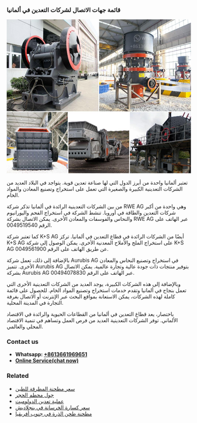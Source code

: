 <h3>قائمة جهات الاتصال لشركات التعدين في ألمانيا</h3><img src='1701852573.jpg' alt=''><p>تعتبر ألمانيا واحدة من أبرز الدول التي لها صناعة تعدين قوية. يتواجد في البلاد العديد من الشركات التعدينية الكبيرة والصغيرة التي تعمل على استخراج وتصنيع المعادن والمواد الخام.</p><p>من بين الشركات التعدينية الرائدة في ألمانيا تذكر شركة RWE AG وهي واحدة من أكبر شركات التعدين والطاقة في أوروبا. تنشط الشركة في استخراج الفحم واليورانيوم والنحاس والفوسفات والمعادن الأخرى. يمكن الاتصال بشركة RWE AG عبر الهاتف على الرقم 0049519540.</p><p>كما تعتبر شركة K+S AG أيضًا من الشركات الرائدة في قطاع التعدين في ألمانيا. تركز K+S AG على استخراج الملح والأملاح المعدنية الأخرى. يمكن الوصول إلى شركة K+S AG عن طريق الهاتف على الرقم 0049561900.</p><p>بالإضافة إلى ذلك، تعمل شركة Aurubis AG في استخراج وتصنيع النحاس والمعادن الأخرى. تتميز Aurubis AG بتوفير منتجات ذات جودة عالية وتجارة عالمية. يمكن الاتصال بشركة Aurubis AG عبر الهاتف على الرقم 00494078830.</p><p>وبالإضافة إلى هذه الشركات الكبيرة، يوجد العديد من الشركات التعدينية الأخرى التي تعمل بنجاح في ألمانيا وتقدم خدمات استخراج وتصنيع المواد الخام. للحصول على قائمة كاملة لهذه الشركات، يمكن الاستعانة بمواقع البحث عبر الإنترنت أو الاتصال بغرفة التجارة في المدينة المحلية.</p><p>باختصار، يعد قطاع التعدين في ألمانيا من القطاعات الحيوية والرائدة في الاقتصاد الألماني. توفر الشركات التعدينية العديد من فرص العمل وتساهم في تنمية الاقتصاد المحلي والعالمي.</p><h3>Contact us</h3><ul><li><strong>Whatsapp:&nbsp;<a href="https://wa.me/8613661969651">+8613661969651</a></strong></li><li><a href="https://swt.shibang-china.com/?git&amp;zhl&amp;قائمة جهات الاتصال لشركات التعدين في ألمانيا"><strong>Online Service(chat now)</strong></a></li></ul><h3>Related</h3><ul><li><a href='سعر مطحنة المطرقة للطين.md'>سعر مطحنة المطرقة للطين</a></li><li><a href='جول محطم الحجر.md'>جول محطم الحجر</a></li><li><a href='عملية تعدين الدولوميت.md'>عملية تعدين الدولوميت</a></li><li><a href='سعر كسارة الخرسانة في بنجلاديش.md'>سعر كسارة الخرسانة في بنجلاديش</a></li><li><a href='مطحنة طحن الذرة في جنوب أفريقيا.md'>مطحنة طحن الذرة في جنوب أفريقيا</a></li></ul>